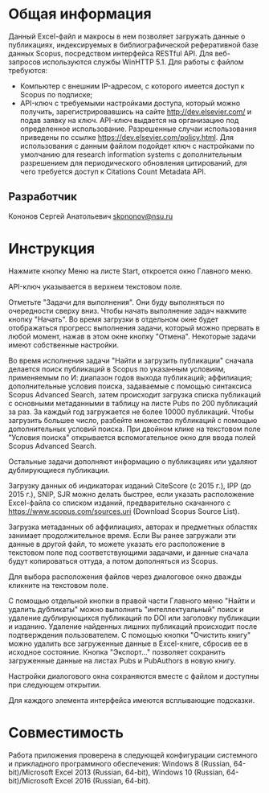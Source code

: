 # Общая информация
Данный Excel-файл и макросы в нем позволяет загружать данные о публикациях, индексируемых в библиографической реферативной базе данных Scopus, посредством интерфейса RESTful API. Для веб-запросов используются службы WinHTTP 5.1.
Для работы с файлом требуются:
- Компьютер с внешним IP-адресом, с которого  имеется доступ к Scopus по подписке;
- API-ключ с требуемыми настройками доступа, который можно получить, зарегистрировавшись на сайте http://dev.elsevier.com/ и подав заявку на ключ.  API-ключ выдается на организацию под определенное использование. Разрешенные случаи использования приведены по ссылке https://dev.elsevier.com/policy.html. Для использования с данным файлом подойдет ключ с настройками по умолчанию для research information systems с дополнительным разрешением для периодического обновления цитирований, для чего требуется доступ к Citations Count Metadata API.

## Разработчик
Кононов Сергей Анатольевич <skononov@nsu.ru>

# Инструкция
Нажмите кнопку Меню на листе Start, откроется окно Главного меню.

API-ключ указывается в верхнем текстовом поле.

Отметьте "Задачи для выполнения". Они буду выполняться по очередности сверху вниз. Чтобы начать выполнение задач нажмите кнопку "Начать". Во время загрузки в отдельном окне будет отображаться прогресс выполнения задачи, который можно прервать в любой момент, нажав в этом окне кнопку "Отмена". Некоторые задачи имеют собственные настройки.

Во время исполнения задачи "Найти и загрузить публикации" сначала делается поиск публикаций в Scopus по указанным условиям, применяемым по И: диапазон годов выхода публикаций; аффилиация; дополнительные условия поиска, задаваемые с помощью синтаксиса Scopus Advanced Search, затем происходит загрузка списка публикаций с основными метаданными в  таблицу на листе Pubs по 200 публикаций за раз. За каждый год загружается не более 10000 публикаций. Чтобы загрузить большее число, разбейте множество публикаций с помощью дополнительных условий поиска. При двойном клике на текстовом поле "Условия поиска" открывается вспомогательное окно для ввода полей Scopus Advanced Search.

Остальные задачи дополняют информацию о публикациях или удаляют дублирующиеся публикации.

Загрузку данных об индикаторах изданий CiteScore (с 2015 г.), IPP (до 2015 г.), SNIP, SJR можно  делать быстрее, если указать расположение Excel-файла со списком изданий, предварительно скачанного с https://www.scopus.com/sources.uri (Download Scopus Source List).

Загрузка метаданных об аффилиациях, авторах и предметных областях занимает продолжительное время. Если Вы ранее загружали эти данные в другой файл, то можете указать его расположение в текстовом поле под соответствующими задачами, и данные сначала будут копироваться оттуда, а потом дополняться из Scopus. 

Для выбора расположения файлов через диалоговое окно дважды кликните на текстовом поле.

С помощью отдельной кнопки в правой части Главного меню "Найти и удалить дубликаты" можно выполнить "интеллектуальный" поиск и удаление дублирующихся публикаций по DOI или заголовку публикации и изданию. Удаление найденных лишних публикаций происходит после подтверждения пользователем. С помощью кнопки "Очистить книгу" можно удалить все загруженные данные в Excel-книге, сбросив ее в исходное состояние. Кнопка "Экспорт..." позволяет сохранить загруженные данные на листах Pubs и PubAuthors в новую книгу.

Настройки диалогового окна сохраняются вместе с файлом и доступны при следующем открытии.

Для каждого элемента интерфейса имеются всплывающие подсказки.

# Совместимость
Работа приложения проверена в следующей конфигурации системного и прикладного программного обеспечения: Windows 8 (Russian, 64-bit)/Microsoft Excel 2013 (Russian, 64-bit), Windows 10 (Russian, 64-bit)/Microsoft Excel 2016 (Russian, 64-bit).


